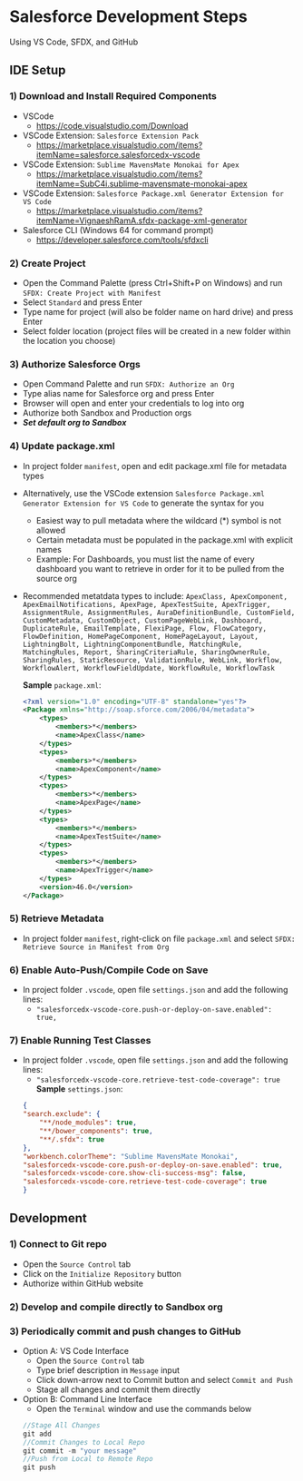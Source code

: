 # Salesforce Development Steps
Using VS Code, SFDX, and GitHub

## IDE Setup

### 1) Download and Install Required Components
- VSCode
	- https://code.visualstudio.com/Download
- VSCode Extension: `Salesforce Extension Pack`
	- https://marketplace.visualstudio.com/items?itemName=salesforce.salesforcedx-vscode
- VSCode Extension: `Sublime MavensMate Monokai for Apex`
	- https://marketplace.visualstudio.com/items?itemName=SubC4i.sublime-mavensmate-monokai-apex
- VSCode Extension: `Salesforce Package.xml Generator Extension for VS Code`
	- https://marketplace.visualstudio.com/items?itemName=VignaeshRamA.sfdx-package-xml-generator
- Salesforce CLI (Windows 64 for command prompt)
	- https://developer.salesforce.com/tools/sfdxcli

### 2) Create Project
- Open the Command Palette (press Ctrl+Shift+P on Windows) and run `SFDX: Create Project with Manifest`
- Select `Standard` and press Enter
- Type name for project (will also be folder name on hard drive) and press Enter
- Select folder location (project files will be created in a new folder within the location you choose)

### 3) Authorize Salesforce Orgs
- Open Command Palette and run `SFDX: Authorize an Org`
- Type alias name for Salesforce org and press Enter
- Browser will open and enter your credentials to log into org
- Authorize both Sandbox and Production orgs
- ***Set default org to Sandbox***

### 4) Update package.xml
- In project folder `manifest`, open and edit package.xml file for metadata types
- Alternatively, use the VSCode extension `Salesforce Package.xml Generator Extension for VS Code` to generate the syntax for you
	- Easiest way to pull metadata where the wildcard (*) symbol is not allowed
	- Certain metadata must be populated in the package.xml with explicit names
	- Example: For Dashboards, you must list the name of every dashboard you want to retrieve in order for it to be pulled from the source org
- Recommended metatdata types to include: `ApexClass, ApexComponent, ApexEmailNotifications, ApexPage, ApexTestSuite, ApexTrigger, AssignmentRule, AssignmentRules, AuraDefinitionBundle, CustomField, CustomMetadata, CustomObject, CustomPageWebLink, Dashboard, DuplicateRule, EmailTemplate, FlexiPage, Flow, FlowCategory, FlowDefinition, HomePageComponent, HomePageLayout, Layout, LightningBolt, LightningComponentBundle, MatchingRule, MatchingRules, Report, SharingCriteriaRule, SharingOwnerRule, SharingRules, StaticResource, ValidationRule, WebLink, Workflow, WorkflowAlert, WorkflowFieldUpdate, WorkflowRule, WorkflowTask`

	**Sample** `package.xml`:
	~~~xml
	<?xml version="1.0" encoding="UTF-8" standalone="yes"?>
	<Package xmlns="http://soap.sforce.com/2006/04/metadata">
		<types>
			<members>*</members>
			<name>ApexClass</name>
		</types>
		<types>
			<members>*</members>
			<name>ApexComponent</name>
		</types>
		<types>
			<members>*</members>
			<name>ApexPage</name>
		</types>
		<types>
			<members>*</members>
			<name>ApexTestSuite</name>
		</types>
		<types>
			<members>*</members>
			<name>ApexTrigger</name>
		</types>
		<version>46.0</version>
	</Package>
	~~~

### 5) Retrieve Metadata
- In project folder `manifest`, right-click on file `package.xml` and select `SFDX: Retrieve Source in Manifest from Org`

### 6) Enable Auto-Push/Compile Code on Save
- In project folder `.vscode`, open file `settings.json` and add the following lines:
	- ` "salesforcedx-vscode-core.push-or-deploy-on-save.enabled": true, `

### 7) Enable Running Test Classes
- In project folder `.vscode`, open file `settings.json` and add the following lines:
	- ` "salesforcedx-vscode-core.retrieve-test-code-coverage": true `
	**Sample** `settings.json`:
	~~~json
	{
	"search.exclude": {
		"**/node_modules": true,
		"**/bower_components": true,
		"**/.sfdx": true
	},
	"workbench.colorTheme": "Sublime MavensMate Monokai",
	"salesforcedx-vscode-core.push-or-deploy-on-save.enabled": true,
	"salesforcedx-vscode-core.show-cli-success-msg": false,
	"salesforcedx-vscode-core.retrieve-test-code-coverage": true
	}
	~~~

## Development

### 1) Connect to Git repo
- Open the `Source Control` tab
- Click on the `Initialize Repository` button
- Authorize within GitHub website

### 2) Develop and compile directly to Sandbox org

### 3) Periodically commit and push changes to GitHub
- Option A: VS Code Interface
    - Open the `Source Control` tab
    - Type brief description in `Message` input
    - Click down-arrow next to Commit button and select `Commit and Push`
    - Stage all changes and commit them directly
- Option B: Command Line Interface
    - Open the `Terminal` window and use the commands below
    ```javascript
    //Stage All Changes
    git add
    //Commit Changes to Local Repo
    git commit -m "your message"
    //Push from Local to Remote Repo
    git push
    ```
